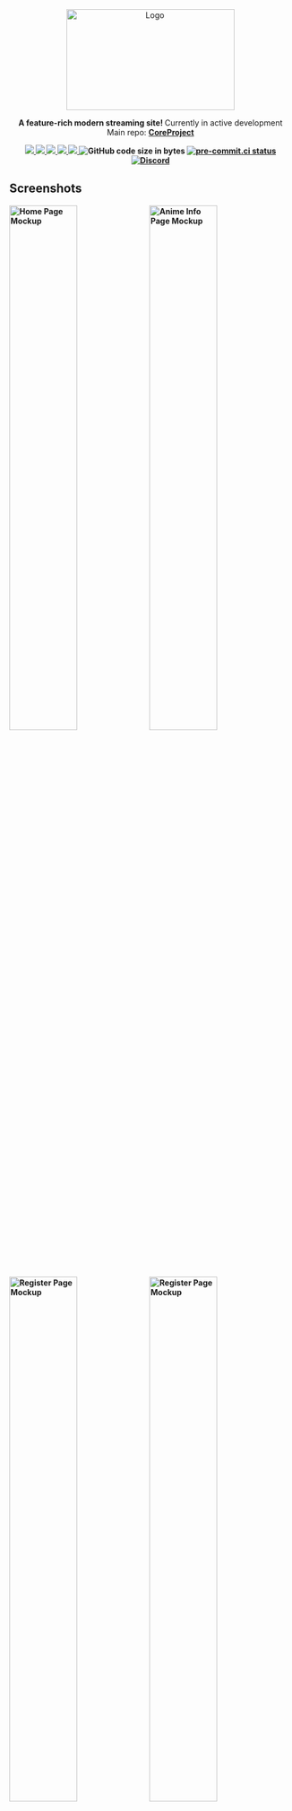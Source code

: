 <div align="center">
  <picture>
    <source alt="Logo" media="(prefers-color-scheme: dark)" srcset="https://user-images.githubusercontent.com/61817579/161123729-44ae9010-6282-44e5-ba68-adaac71f33be.png"  width="300" height="180">
    <img alt="Logo" src="https://user-images.githubusercontent.com/61817579/161123650-176e7dfe-f622-49a6-acd8-b336f9d01a2b.png"  width="300" height="180">
  </picture>

  <p align="center">
   <b> A feature-rich modern streaming site! </b> Currently in active development <br>
    Main repo: <a href="https://github.com/baseplate-admin/CoreProject"><b>CoreProject</a>
</div>

<p align="center">
  <a href="https://github.com/tokitou-san/CoreProject-V3-UI/graphs/contributors" alt="Contributors">
    <img src="https://img.shields.io/github/contributors/tokitou-san/CoreProject-V3-UI.svg?style=for-the-badge" >
  </a>
  <a href="https://github.com/tokitou-san/CoreProject-V3-UI/network/members" alt="Forks">
    <img src="https://img.shields.io/github/forks/tokitou-san/CoreProject-V3-UI.svg?style=for-the-badge">
  </a>
  <a href="https://github.com/tokitou-san/CoreProject-V3-UI/stargazers" alt="Stars">
    <img src="https://img.shields.io/github/stars/tokitou-san/CoreProject-V3-UI.svg?style=for-the-badge">
  </a>
  <a href="https://github.com/tokitou-san/CoreProject-V3-UI/issues" alt="Issues">
    <img src="https://img.shields.io/github/issues/tokitou-san/CoreProject-V3-UI.svg?style=for-the-badge">
  </a>
  <a href="https://github.com/tokitou-san/CoreProject-V3-UI/blob/v2/LICENSE" alt="License - AGPL-3.0">
    <img src="https://img.shields.io/github/license/tokitou-san/CoreProject-V3-UI.svg?style=for-the-badge">
  </a>

  <img alt="GitHub code size in bytes" src="https://img.shields.io/github/languages/code-size/tokitou-san/CoreProject-V3-UI?style=for-the-badge">
  <a href="https://results.pre-commit.ci/latest/github/tokitou-san/CoreProject-V3-UI/v3"><img src="https://img.shields.io/badge/pre--commit-enabled-brightgreen?logo=pre-commit&logoColor=white&style=for-the-badge" alt="pre-commit.ci status"></a>
  <a href='https://discord.gg/7AraSmKqnN'><img alt="Discord" src="https://img.shields.io/discord/1039894823626362931?style=for-the-badge"></a>
</p>
    
## Screenshots

<p float="left">
  <img src="https://github.com/tokitou-san/CoreProject-V3-UI/assets/114811070/0d192748-391d-498b-9bb9-31947c5f03f8" alt="Home Page Mockup" width=49%>
  <img src="https://github.com/tokitou-san/CoreProject-V3-UI/assets/114811070/2efe334d-148b-4539-bba5-4422e0907ec3" alt="Anime Info Page Mockup" width=49%>
  <img src="https://github.com/tokitou-san/CoreProject-V3-UI/assets/114811070/a58bc40c-1597-429d-8e0a-a857816ec8fd" alt="Register Page Mockup" width=49%>
  <img src="https://github.com/tokitou-san/CoreProject-V3-UI/assets/114811070/d5f4b322-03d5-47ba-b305-39d5c5395a13" alt="Register Page Mockup" width=49%>

## Contributing

Read [CONTRIBUTING.md](https://github.com/baseplate-admin/CoreProject/blob/master/CONTRIBUTING.md) for more details.

-   If you have a suggestion/idea that would make this project better, please create a pull request. All pull requests will be reviewed by us, and adjusted.

-   You can also [open a new issue](https://github.com/baseplate-admin/CoreProject-V3-UI/issues/new/choose) or [help us with an existing one](https://github.com/baseplate-admin/CoreProject-V3-UI/issues).

Other than that, you can also help the project by giving it a star! Your help is extremely appreciated :)

## License

Distributed under the AGPL-3.0 License. See [`LICENSE`](https://github.com/baseplate-admin/CoreProject-V3-UI/blob/v2/LICENSE) for more information.
